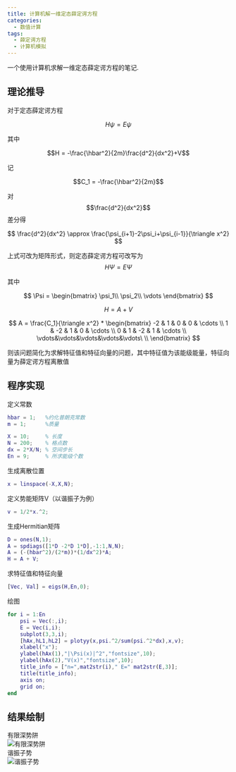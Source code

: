 ```yaml
---
title: 计算机解一维定态薛定谔方程
categories:
  - 数值计算
tags:
  - 薛定谔方程
  - 计算机模拟
---
```


一个使用计算机求解一维定态薛定谔方程的笔记. 

<!-- more -->

## 理论推导

对于定态薛定谔方程

$$H\psi=E\psi$$

其中

$$H = -\frac{\hbar^2}{2m}\frac{d^2}{dx^2}+V$$  

记

$$C_1 = -\frac{\hbar^2}{2m}$$

对$$\frac{d^2}{dx^2}$$差分得  

$$
\frac{d^2}{dx^2} \approx \frac{\psi_{i+1}-2\psi_i+\psi_{i-1}}{\triangle x^2}
$$  

上式可改为矩阵形式，则定态薛定谔方程可改写为$$H\Psi = E\Psi$$  

其中

$$
\Psi = 
\begin{bmatrix}
\psi_1\\
\psi_2\\
\vdots
\end{bmatrix}
$$

$$
H = A + V
$$

$$
A = \frac{C_1}{\triangle x^2} * 
\begin{bmatrix}
-2 & 1 & 0 & 0 & \cdots \\
1 & -2 & 1 & 0 & \cdots \\
0 & 1 & -2 & 1 & \cdots \\
\vdots&\vdots&\vdots&\vdots&\vdots\ \\
\end{bmatrix}
$$  

则该问题简化为求解特征值和特征向量的问题，其中特征值为该能级能量，特征向量为薛定谔方程离散值  

## 程序实现

定义常数  

```matlab
hbar = 1;   %约化普朗克常数  
m = 1;      %质量  

X = 10;     % 长度   
N = 200;    % 格点数  
dx = 2*X/N; % 空间步长  
En = 9;     % 所求能级个数  
```
生成离散位置  
```matlab
x = linspace(-X,X,N);  
```
定义势能矩阵V（以谐振子为例）  
```matlab
v = 1/2*x.^2;  
```
生成Hermitian矩阵  
```matlab
D = ones(N,1);   
A = spdiags([1*D -2*D 1*D],-1:1,N,N);  
A = (-(hbar^2)/(2*m))*(1/dx^2)*A;  
H = A + V;  
```
求特征值和特征向量  
```matlab
[Vec, Val] = eigs(H,En,0);  
```
绘图  
```matlab
for i = 1:En 
    psi = Vec(:,i);
    E = Vec(i,i);  
    subplot(3,3,i);  
    [hAx,hL1,hL2] = plotyy(x,psi.^2/sum(psi.^2*dx),x,v);  
    xlabel("x");  
    ylabel(hAx(1),"|\Psi(x)|^2","fontsize",10);  
    ylabel(hAx(2),"V(x)","fontsize",10);  
    title_info = ["n=",mat2str(i)," E=" mat2str(E,3)];  
    title(title_info);  
    axis on;  
    grid on;  
end  
```

## 结果绘制
有限深势阱   
![有限深势阱](https://s3.bmp.ovh/imgs/2021/08/54325ddba0b8ed02.png)  
谐振子势   
![谐振子势](https://s3.bmp.ovh/imgs/2021/08/ef6c6800a5b27262.png)

